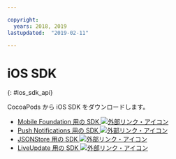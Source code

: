 ```yaml
---

copyright:
  years: 2018, 2019
lastupdated:  "2019-02-11"

---
```


#	iOS SDK
{: #ios_sdk_api}

CocoaPods から iOS SDK をダウンロードします。

* [Mobile Foundation 用の SDK ![外部リンク・アイコン](../../icons/launch-glyph.svg "外部リンク・アイコン")](https://cocoapods.org/pods/IBMMobileFirstPlatformFoundation)
* [Push Notifications 用の SDK ![外部リンク・アイコン](../../icons/launch-glyph.svg "外部リンク・アイコン")](https://cocoapods.org/pods/IBMMobileFirstPlatformFoundationPush)
* [JSONStore 用の SDK ![外部リンク・アイコン](../../icons/launch-glyph.svg "外部リンク・アイコン")](https://cocoapods.org/pods/IBMMobileFirstPlatformFoundationJSONStore)
* [LiveUpdate 用の SDK ![外部リンク・アイコン](../../icons/launch-glyph.svg "外部リンク・アイコン")](https://cocoapods.org/pods/IBMMobileFirstPlatformFoundationLiveUpdate)

